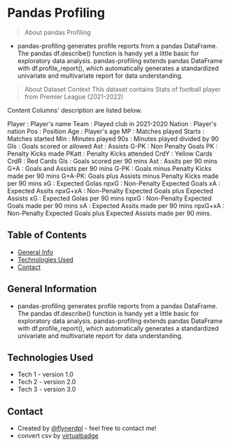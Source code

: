 # Pandas Profiling
> About pandas Profiling
- pandas-profiling generates profile reports from a pandas DataFrame. The pandas df.describe() function is handy yet a little basic for exploratory data analysis. pandas-profiling extends pandas DataFrame with df.profile_report(), which automatically generates a standardized univariate and multivariate report for data understanding.

> About Dataset
Context
This dataset contains Stats of football player from Premier League (2021-2022)

Content
Columns' description are listed below.

Player : Player's name
Team : Played club in 2021-2020
Nation : Player's nation
Pos : Position
Age : Player's age
MP : Matches played
Starts : Matches started
Min : Minutes played
90s : Minutes played divided by 90
Gls : Goals scored or allowed
Ast : Assists
G-PK : Non Penalty Goals
PK : Penalty Kicks made
PKatt : Penalty Kicks attended
CrdY : Yellow Cards
CrdR : Red Cards
Gls : Goals scored per 90 mins
Ast : Assits per 90 mins
G+A : Goals and Assists per 90 mins
G-PK : Goals minus Penalty Kicks made per 90 mins
G+A-PK: Goals plus Assists minus Penalty Kicks made per 90 mins
xG : Expected Golas
npxG : Non-Penalty Expected Goals
xA : Expected Assits
npxG+xA : Non-Penalty Expected Goals plus Expected Assists
xG : Expected Golas per 90 mins
npxG : Non-Penalty Expected Goals made per 90 mins
xA : Expected Assits made per 90 mins
npxG+xA : Non-Penalty Expected Goals plus Expected Assists made per 90 mins.

## Table of Contents
* [General Info](#general-information)
* [Technologies Used](#technologies-used)
* [Contact](#Contact)

<!-- * [License](#license) -->


## General Information
- pandas-profiling generates profile reports from a pandas DataFrame. The pandas df.describe() function is handy yet a little basic for exploratory data    analysis. pandas-profiling extends pandas DataFrame with df.profile_report(), which automatically generates a standardized univariate and multivariate    report for data understanding.
<!-- You don't have to answer all the questions - just the ones relevant to your project. -->


## Technologies Used
- Tech 1 - version 1.0
- Tech 2 - version 2.0
- Tech 3 - version 3.0


## Contact
- Created by [@flynerdpl](https://www.instagram.com/agus_mahari//) - feel free to contact me!
- convert csv by [virtualbadge](https://www.virtualbadge.io/resources/utf-8-converter-for-csv-files//)


<!-- Optional -->
<!-- ## License -->
<!-- This project is open source and available under the [... License](). -->

<!-- You don't have to include all sections - just the one's relevant to your project -->
